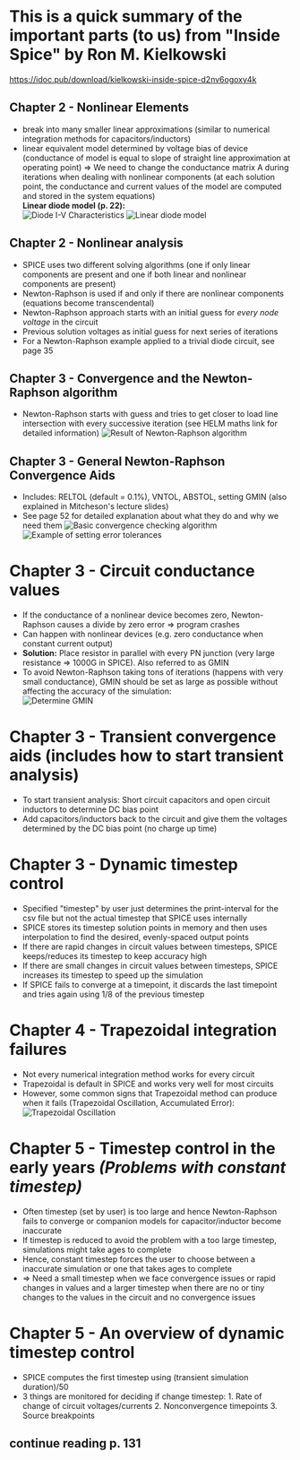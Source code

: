 # This is a quick summary of the important parts (to us) from "Inside Spice" by Ron M. Kielkowski
<https://idoc.pub/download/kielkowski-inside-spice-d2nv6ogoxy4k>

## Chapter 2 - Nonlinear Elements
- break into many smaller linear approximations (similar to numerical integration methods for capacitors/inductors)
- linear equivalent model determined by voltage bias of device (conductance of model is equal to slope of straight line approximation at operating point) => We need to change the conductance matrix A during iterations when dealing with nonlinear components (at each solution point, the conductance and current values of the model are computed and stored in the system equations)  
**Linear diode model (p. 22):**  
![Diode I-V Characteristics](./Images_for_md_files/InsideSpice_Figure_2.6.png)
![Linear diode model](./Images_for_md_files/InsideSpice_Figure_2.7.png)

## Chapter 2 - Nonlinear analysis
- SPICE uses two different solving algorithms (one if only linear components are present and one if both linear and nonlinear components are present)
- Newton-Raphson is used if and only if there are nonlinear components (equations become transcendental)
- Newton-Raphson approach starts with an initial guess for *every node voltage* in the circuit
- Previous solution voltages as initial guess for next series of iterations
- For a Newton-Raphson example applied to a trivial diode circuit, see page 35

## Chapter 3 - Convergence and the Newton-Raphson algorithm
- Newton-Raphson starts with guess and tries to get closer to load line intersection with every successive iteration (see HELM maths link for detailed information)
![Result of Newton-Raphson algorithm](./Images_for_md_files/InsideSpice_Figure_3.1.png)

## Chapter 3 - General Newton-Raphson Convergence Aids
- Includes: RELTOL (default = 0.1%), VNTOL, ABSTOL, setting GMIN (also explained in Mitcheson's lecture slides)
- See page 52 for detailed explanation about what they do and why we need them 
![Basic convergence checking algorithm](./Images_for_md_files/InsideSpice_Figure_3.9.png)
![Example of setting error tolerances](./Images_for_md_files/InsideSpice_Figure_3.10.png)

# Chapter 3 - Circuit conductance values
- If the conductance of a nonlinear device becomes zero, Newton-Raphson causes a divide by zero error => program crashes
- Can happen with nonlinear devices (e.g. zero conductance when constant current output)
- **Solution:** Place resistor in parallel with every PN junction (very large resistance => 1000G in SPICE). Also referred to as GMIN
- To avoid Newton-Raphson taking tons of iterations (happens with very small conductance), GMIN should be set as large as possible without affecting the accuracy of the simulation:  
![Determine GMIN](./Images_for_md_files/InsideSpice_Figure_3.13.png)

# Chapter 3 - Transient convergence aids (**includes how to start transient analysis**)
- To start transient analysis: Short circuit capacitors and open circuit inductors to determine DC bias point
- Add capacitors/inductors back to the circuit and give them the voltages determined by the DC bias point (no charge up time)

# Chapter 3 - Dynamic timestep control
- Specified "timestep" by user just determines the print-interval for the csv file but not the actual timestep that SPICE uses internally
- SPICE stores its timestep solution points in memory and then uses interpolation to find the desired, evenly-spaced output points
- If there are rapid changes in circuit values between timesteps, SPICE keeps/reduces its timestep to keep accuracy high
- If there are small changes in circuit values between timesteps, SPICE increases its timestep to speed up the simulation
- If SPICE fails to converge at a timepoint, it discards the last timepoint and tries again using 1/8 of the previous timestep

# Chapter 4 - Trapezoidal integration failures
- Not every numerical integration method works for every circuit
- Trapezoidal is default in SPICE and works very well for most circuits
- However, some common signs that Trapezoidal method can produce when it fails (Trapezoidal Oscillation, Accumulated Error):    
![Trapezoidal Oscillation](./Images_for_md_files/InsideSpice_Figure_4.18.png)

# Chapter 5 - Timestep control in the early years *(Problems with constant timestep)*
- Often timestep (set by user) is too large and hence Newton-Raphson fails to converge or companion models for capacitor/inductor become inaccurate
- If timestep is reduced to avoid the problem with a too large timestep, simulations might take ages to complete
- Hence, constant timestep forces the user to choose between a inaccurate simulation or one that takes ages to complete
- => Need a small timestep when we face convergence issues or rapid changes in values and a larger timestep when there are no or tiny changes to the values in the circuit and no convergence issues

# Chapter 5 - An overview of dynamic timestep control
- SPICE computes the first timestep using (transient simulation duration)/50
- 3 things are monitored for deciding if change timestep: 1. Rate of change of circuit voltages/currents 2. Nonconvergence timepoints 3. Source breakpoints

## continue reading p. 131
